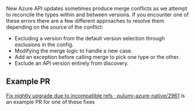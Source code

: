 New Azure API updates sometimes produce merge conflicts as we attempt to reconcile the types
within and between versions. If you encounter one of these errors there are a few different 
approaches to resolve them depending on the source of the conflict:

 - Excluding a version from the default version selection through exclusions in the config.
 - Modifying the merge logic to handle a new case.
 - Add an exception before calling merge to pick one type or the other.
 - Exclude an API version entirely from discovery.


## Example PR

[Fix nightly upgrade due to incompatible refs · pulumi-azure-native/2961](https://github.com/pulumi/pulumi-azure-native/pull/2961) is an example PR for one of these fixes
